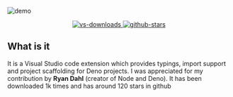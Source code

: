![demo](~demo.gif)

<div style="text-align: center">
  <a target="_blank" rel="noopener noreferrer" class="no-decoration" href="https://github.com/ameerthehacker/deno-vscode">
    <img class="html-image" src="https://img.shields.io/visual-studio-marketplace/d/ameerthehacker.deno-vscode.svg?style=for-the-badge" alt="vs-downloads">
  </a>
  <a target="_blank" rel="noopener noreferrer" class="no-decoration" href="https://marketplace.visualstudio.com/items?itemName=ameerthehacker.deno-vscode">
    <img class="html-image" src="https://img.shields.io/github/stars/ameerthehacker/deno-vscode.svg?style=for-the-badge" alt="github-stars">
  </a>
</div>

## What is it <i class="far fa-question-circle"></i> 

It is a Visual Studio code extension which provides typings, import support and project scaffolding for Deno projects. I was appreciated for my contribution by **Ryan Dahl** (creator of Node and Deno). It has been downloaded 1k times and has around 120 stars in github
